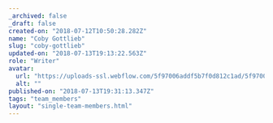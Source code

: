 ```yaml
---
_archived: false
_draft: false
created-on: "2018-07-12T10:50:28.282Z"
name: "Coby Gottlieb"
slug: "coby-gottlieb"
updated-on: "2018-07-13T19:13:22.563Z"
role: "Writer"
avatar:
  url: "https://uploads-ssl.webflow.com/5f97006addf5b7f0d812c1ad/5f97006addf5b7ee5b12c23e_10.jpg"
  alt: ""
published-on: "2018-07-13T19:31:13.347Z"
tags: "team_members"
layout: "single-team-members.html"
---
```



